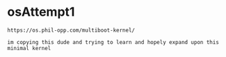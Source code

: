 # osAttempt1


`https://os.phil-opp.com/multiboot-kernel/`

``im copying this dude and trying to learn and hopely expand upon this minimal kernel``

